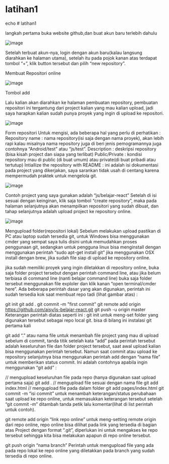 # latihan1
echo # latihan1


langkah pertama buka website github,dan buat akun baru terlebih dahulu 

![image](https://user-images.githubusercontent.com/46735500/52548674-a0417480-2e01-11e9-8051-ff1a6764922c.png)

Setelah terbuat akun-nya, login dengan akun baru(kalau langsung diarahkan ke halaman utama), setelah itu pada pojok kanan atas terdapat tombol “+”, klik button tersebut dan pilih “new repository”.

Membuat Repositori online

![image](https://user-images.githubusercontent.com/46735500/52548887-c61b4900-2e02-11e9-8eb4-eee8417a4bdc.png)

Tombol add

Lalu kalian akan diarahkan ke halaman pembuatan repository, pembuatan repositori ini tergantung dari project kalian yang mau kalian upload, jadi saya harapkan kalian sudah punya proyek yang ingin di upload ke repositori.

![image](https://user-images.githubusercontent.com/46735500/52548850-953b1400-2e02-11e9-8a8a-e9c609d08fda.png)

Form repositori
Untuk mengisi, ada beberapa hal yang perlu di perhatikan :
Repository name : nama repository(isi saja dengan nama proyek), akan lebih rapi kalau misalnya nama repository juga di beri jenis pemogramannya juga contohnya “Android/test” atau “js/test”.
Description : deskripsi repository (bisa kisah project dan siapa yang terlibat)
Public/Private : kondisi repository mau di public (di buat umum) atau private(di buat pribadi atau tertutup)
Intiallize the repository with README : ini adalah isi dokumentasi pada project yang dikerjakan, saya sarankan tidak usah di centang karena mempermudah praktek untuk mengelola git.

![image](https://user-images.githubusercontent.com/46735500/52548907-dc290980-2e02-11e9-8332-03aad10fc36a.png)

Contoh project yang saya gunakan adalah “js/belajar-react”
Setelah di isi sesuai dengan keinginan, klik saja tombol “create repository”, maka pada halaman selanjutnya akan menampilkan repositori yang sudah dibuat, dan tahap selanjutnya adalah upload project ke repository online.

![image](https://user-images.githubusercontent.com/46735500/52548924-ffec4f80-2e02-11e9-8e4e-e6a350222e85.png)


Mengupload folder(repositori lokal)
Sebelum melakukan upload pastikan di PC atau laptop sudah tersedia git, untuk Windows bisa menggunakan cmder yang sempat saya tulis disini untuk memudahkan proses penggunaan git, sedangkan untuk pengguna linux bisa menginstall dengan menggunakan perintah “sudo apt-get install git” jika menggunakan OSX install dengan brew, jika sudah file siap di upload ke repository online.

jika sudah memiliki proyek yang ingin diletakkan di repository online, buka saja folder project tersebut dengan perintah command line, atau jika belum terbiasa di command line (nanti belajar command line) buka saja folder tersebut menggunakan file exploler dan klik kanan “open terminal/cmder here”. Ada beberapa perintah dasar yang akan digunakan, perintah ini sudah tersedia kok saat membuat repo tadi (lihat gambar atas) :

git init 
git add . 
git commit -m "first commit" 
git remote add origin https://github.com/aisy/js-belajar-react.git 
git push -u origin master
Keterangan perintah diatas seperti ini :
git init
untuk meng-set folder yang digunakan tersebut sebagai repo local git. bisa di bilang ini instalasi git pertama kali

git add “.” atau nama file
untuk menambah file project yang mau di upload sebelum di commit, tanda titik setelah kata “add” pada perintah tersebut adalah keseluruhan file dan folder project tersebut, saat awal upload kalian bisa menggunakan perintah tersebut. Namun saat commit atau upload ke repository selanjutnya bisa menggunakan perintah add dengan “nama file” untuk memberikan status commit. Ini adalah contohnya apabila ingin menggunakan “git add” :

// mengupload keseluruhan file pada repo (hanya digunakan saat upload pertama saja)
git add .
// mengupload file sesuai dengan nama file
git add index.html
// mengupload file pada dalam folder
git add pages/index.html
git commit -m “isi commit”
untuk menambah keterangan/status perubahaan saat upload ke repo online, untuk memasukkan keterangan tersebut setelah “git commit -m” ditambah tanda petik lalu komentar(lihat di list perintah untuk contoh).

git remote add origin “link repo online”
untuk meng-setting remote origin dari repo online, repo online bisa dilihat pada link yang tersedia di bagian atas Project dengan format “.git”, diperlukan ini untuk mengakses ke repo tersebut sehingga kita bisa melakukan apapun di repo online tersebut.

git push origin “nama branch”
Perintah untuk mengupload file yang ada pada repo lokal ke repo online yang diletakkan pada branch yang sudah tersedia di repo online.
